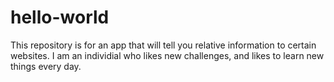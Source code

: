 # hello-world
This repository is for an app that will tell you relative information to certain websites.
I am an individial who likes new challenges, and likes to learn new things every day.
